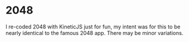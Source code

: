 2048
====

I re-coded 2048 with KineticJS just for fun, my intent was for this to be nearly identical to the famous 2048 app.  There may be minor variations.
